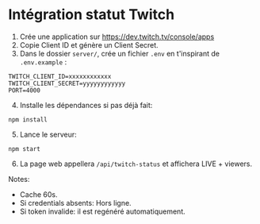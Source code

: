 # Intégration statut Twitch

1. Crée une application sur https://dev.twitch.tv/console/apps
2. Copie Client ID et génère un Client Secret.
3. Dans le dossier `server/`, crée un fichier `.env` en t'inspirant de `.env.example` :
```
TWITCH_CLIENT_ID=xxxxxxxxxxxx
TWITCH_CLIENT_SECRET=yyyyyyyyyyyy
PORT=4000
```
4. Installe les dépendances si pas déjà fait:
```
npm install
```
5. Lance le serveur:
```
npm start
```
6. La page web appellera `/api/twitch-status` et affichera LIVE + viewers.

Notes:
- Cache 60s.
- Si credentials absents: Hors ligne.
- Si token invalide: il est regénéré automatiquement.
